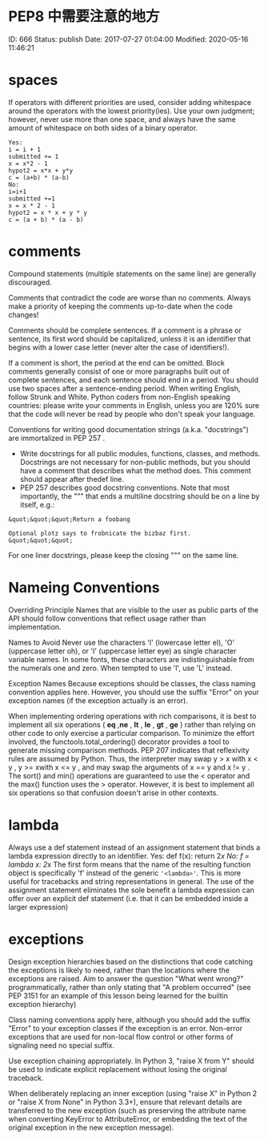 # PEP8 中需要注意的地方


ID: 666
Status: publish
Date: 2017-07-27 01:04:00
Modified: 2020-05-16 11:46:21


# spaces

If operators with different priorities are used, consider adding whitespace around the operators with the lowest priority(ies). Use your own judgment; however, never use more than one space, and always have the same amount of whitespace on both sides of a binary operator.

```
Yes:
i = i + 1
submitted += 1
x = x*2 - 1
hypot2 = x*x + y*y
c = (a+b) * (a-b)
No:
i=i+1
submitted +=1
x = x * 2 - 1
hypot2 = x * x + y * y
c = (a + b) * (a - b)
```

# comments

Compound statements (multiple statements on the same line) are generally discouraged.

Comments that contradict the code are worse than no comments. Always make a priority of keeping the comments up-to-date when the code changes!

Comments should be complete sentences. If a comment is a phrase or sentence, its first word should be capitalized, unless it is an identifier that begins with a lower case letter (never alter the case of identifiers!).

If a comment is short, the period at the end can be omitted. Block comments generally consist of one or more paragraphs built out of complete sentences, and each sentence should end in a period.
You should use two spaces after a sentence-ending period.
When writing English, follow Strunk and White.
Python coders from non-English speaking countries: please write your comments in English, unless you are 120% sure that the code will never be read by people who don't speak your language.

Conventions for writing good documentation strings (a.k.a. "docstrings") are immortalized in PEP 257 .
* Write docstrings for all public modules, functions, classes, and methods. Docstrings are not necessary for non-public methods, but you should have a comment that describes what the method does. This comment should appear after thedef line.
* PEP 257 describes good docstring conventions. Note that most importantly, the """ that ends a multiline docstring should be on a line by itself, e.g.:
```
&quot;&quot;&quot;Return a foobang

Optional plotz says to frobnicate the bizbaz first.
&quot;&quot;&quot;
```
For one liner docstrings, please keep the closing """ on the same line.


# Nameing Conventions

Overriding Principle
Names that are visible to the user as public parts of the API should follow conventions that reflect usage rather than implementation.

Names to Avoid
Never use the characters 'l' (lowercase letter el), 'O' (uppercase letter oh), or 'I' (uppercase letter eye) as single character variable names.
In some fonts, these characters are indistinguishable from the numerals one and zero. When tempted to use 'l', use 'L' instead.

Exception Names
Because exceptions should be classes, the class naming convention applies here. However, you should use the suffix "Error" on your exception names (if the exception actually is an error).

When implementing ordering operations with rich comparisons, it is best to implement all six operations ( __eq__ ,__ne__ , __lt__ , __le__ , __gt__ , __ge__ ) rather than relying on other code to only exercise a particular comparison.
To minimize the effort involved, the functools.total_ordering() decorator provides a tool to generate missing comparison methods.
PEP 207 indicates that reflexivity rules are assumed by Python. Thus, the interpreter may swap y > x with x < y , y >= xwith x <= y , and may swap the arguments of x == y and x != y . The sort() and min() operations are guaranteed to use the < operator and the max() function uses the > operator. However, it is best to implement all six operations so that confusion doesn't arise in other contexts.


# lambda

Always use a def statement instead of an assignment statement that binds a lambda expression directly to an identifier.
Yes:
def f(x): return 2*x
No:
f = lambda x: 2*x
The first form means that the name of the resulting function object is specifically 'f' instead of the generic `'<lambda>'`. This is more useful for tracebacks and string representations in general. The use of the assignment statement eliminates the sole benefit a lambda expression can offer over an explicit def statement (i.e. that it can be embedded inside a larger expression)


# exceptions

Design exception hierarchies based on the distinctions that code catching the exceptions is likely to need, rather than the locations where the exceptions are raised. Aim to answer the question "What went wrong?" programmatically, rather than only stating that "A problem occurred" (see PEP 3151 for an example of this lesson being learned for the builtin exception hierarchy)

Class naming conventions apply here, although you should add the suffix "Error" to your exception classes if the exception is an error. Non-error exceptions that are used for non-local flow control or other forms of signaling need no special suffix.

Use exception chaining appropriately. In Python 3, "raise X from Y" should be used to indicate explicit replacement without losing the original traceback.

When deliberately replacing an inner exception (using "raise X" in Python 2 or "raise X from None" in Python 3.3+), ensure that relevant details are transferred to the new exception (such as preserving the attribute name when converting KeyError to AttributeError, or embedding the text of the original exception in the new exception message).